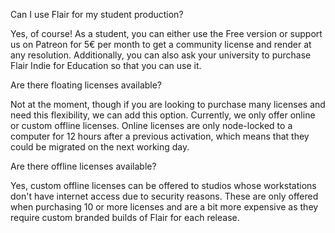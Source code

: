 Can I use Flair for my student production?
<div markdown="1">
Yes, of course! As a student, you can either use the Free version or support us on Patreon for 5€ per month to get a community license and render at any resolution. Additionally, you can also ask your university to purchase Flair Indie for Education so that you can use it.
</div>

Are there floating licenses available?
<div markdown="1">
Not at the moment, though if you are looking to purchase many licenses and need this flexibility, we can add this option. Currently, we only offer online or custom offline licenses. Online licenses are only node-locked to a computer for 12 hours after a previous activation, which means that they could be migrated on the next working day.
</div>

Are there offline licenses available?
<div markdown="1">
Yes, custom offline licenses can be offered to studios whose workstations don't have internet access due to security reasons. These are only offered when purchasing 10 or more licenses and are a bit more expensive as they require custom branded builds of Flair for each release.
</div>